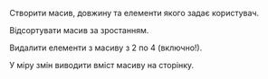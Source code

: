 Створити масив, довжину та елементи якого задає користувач.

Відсортувати масив за зростанням.

Видалити елементи з масиву з 2 по 4 (включно!).

У міру змін виводити вміст масиву на сторінку.
